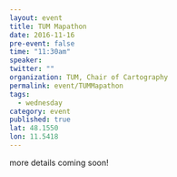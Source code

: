 ```yaml
---
layout: event
title: TUM Mapathon
date: 2016-11-16
pre-event: false
time: "11:30am"
speaker: 
twitter: ""
organization: TUM, Chair of Cartography
permalink: event/TUMMapathon
tags: 
  - wednesday
category: event
published: true
lat: 48.1550
lon: 11.5418
---
```


more details coming soon!
